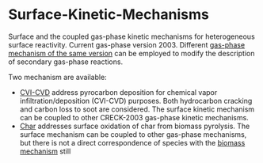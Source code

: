 # Surface-Kinetic-Mechanisms

Surface and the coupled gas-phase kinetic mechanisms for heterogeneous surface reactivity. 
Current gas-phase version 2003. Different [gas-phase mechanism of the same version](../Gas-Phase)
can be employed to modify the description of secondary gas-phase reactions.
 

Two mechanism are available:
- [CVI-CVD](CVI-CVD) address pyrocarbon deposition for chemical vapor infiltration/deposition (CVI-CVD) purposes.
    Both hydrocarbon cracking and carbon loss to soot are considered. The surface kinetic mechanism can be coupled 
    to other CRECK-2003 gas-phase kinetic mechanisms.
- [Char](Char) addresses surface oxidation of char from biomass pyrolysis. 
    The surface mechanism can be coupled to other gas-phase mechanisms, but there is not
    a direct correspondence of species with the [biomass mechanism](../Solid-Phase/Biomass) still


